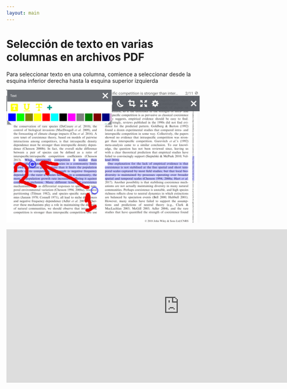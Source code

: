 ```yaml
---
layout: main
---
```


# Selección de texto en varias columnas en archivos PDF

Para seleccionar texto en una columna, comience a seleccionar desde la esquina inferior derecha hasta la esquina superior izquierda

![Column selectio in PDF](1.png)

<iframe width="900" height="400" src="https://www.youtube.com/embed/Bdj3Z86uO38" title="Librera. Select text in columns in PDF files/ Виділення тексту в колонках. Лібрера" frameborder="0" allow="accelerometer; autoplay; clipboard-write; encrypted-media; gyroscope; picture-in-picture; web-share" allowfullscreen></iframe>



